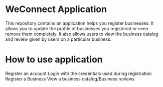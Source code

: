 # WeConnect Application 

This repository contains an application helps you register businesses. It allows you to update the profile of businesses you registered or even remove them completely. It also allows users to view the business catalog and review given by users on a particular business.

# How to use application

Register an account
Login with the credentials used during registration
Register a Business
View a business catalog/Business reviews
